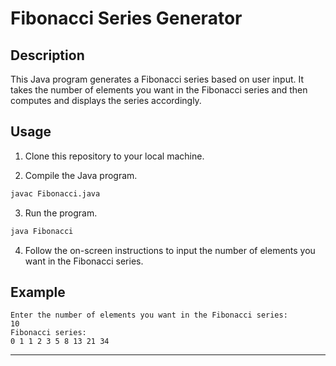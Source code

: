 # Fibonacci Series Generator

## Description

This Java program generates a Fibonacci series based on user input. It takes the number of elements you want in the Fibonacci series and then computes and displays the series accordingly.

## Usage

1. Clone this repository to your local machine.

2. Compile the Java program.

```bash
javac Fibonacci.java
```

3. Run the program.

```bash
java Fibonacci
```

4. Follow the on-screen instructions to input the number of elements you want in the Fibonacci series.

## Example

```plaintext
Enter the number of elements you want in the Fibonacci series:
10
Fibonacci series:
0 1 1 2 3 5 8 13 21 34
```
---
